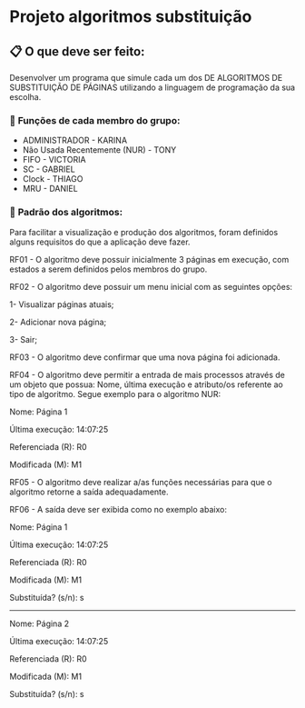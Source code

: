 # Projeto algoritmos substituição

## 📋 **O que deve ser feito:**

Desenvolver um programa que simule cada um dos DE ALGORITMOS DE SUBSTITUIÇÃO DE PÁGINAS utilizando a linguagem de programação da sua escolha.


### 👦 **Funções de cada membro do grupo:**

- ADMINISTRADOR - KARINA
- Não Usada Recentemente (NUR) - TONY
- FIFO - VICTORIA
- SC - GABRIEL
- Clock - THIAGO
- MRU - DANIEL

### 📕 **Padrão dos algoritmos:**

Para facilitar a visualização e produção dos algoritmos, foram definidos alguns requisitos do que a aplicação deve fazer.

RF01 - O algoritmo deve possuir inicialmente 3 páginas em execução, com estados a serem definidos pelos membros do grupo.

RF02 - O algoritmo deve possuir um menu inicial com as seguintes opções:

1- Visualizar páginas atuais;

2- Adicionar nova página;

3- Sair;

RF03 - O algoritmo deve confirmar que uma nova página foi adicionada.

RF04 - O algoritmo deve permitir a entrada de mais processos através de um objeto que possua: Nome, última execução e atributo/os referente ao tipo de algoritmo. Segue exemplo para o algoritmo NUR: 

Nome: Página 1 

Última execução: 14:07:25

Referenciada (R): R0

Modificada (M): M1

RF05 - O algoritmo deve realizar a/as funções necessárias para que o algoritmo retorne a saída adequadamente.

RF06 - A saída deve ser exibida como no exemplo abaixo:

Nome: Página 1 

Última execução: 14:07:25

Referenciada (R): R0

Modificada (M): M1

 Substituída? (s/n): s

____________________________

Nome: Página 2 

Última execução: 14:07:25

Referenciada (R): R0

Modificada (M): M1

Substituída? (s/n): s